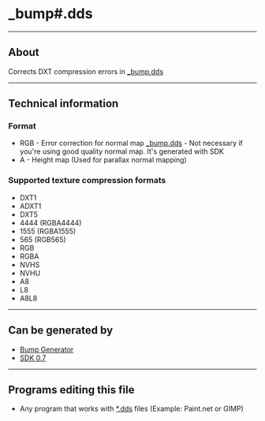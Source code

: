 # _bump#.dds

___

## About

Corrects DXT compression errors in [_bump.dds](bump.md)

___

## Technical information

### Format

- RGB - Error correction for normal map [_bump.dds](bump.md) - Not necessary if you're using good quality normal map. It's generated with SDK
- A - Height map (Used for parallax normal mapping)

### Supported texture compression formats

- DXT1
- ADXT1
- DXT5
- 4444 (RGBA4444)
- 1555 (RGBA1555)
- 565 (RGB565)
- RGB
- RGBA
- NVHS
- NVHU
- A8
- L8
- A8L8

___

## Can be generated by

- [Bump Generator](../../../modding-tools/textures/bump-generator.md)
- [SDK 0.7](../../../modding-tools/sdk/README.md)

___

## Programs editing this file

- Any program that works with [*.dds](dds.md) files (Example: Paint.net or GIMP)

